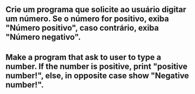 ## Crie um programa que solicite ao usuário digitar um número. Se o número for positivo, exiba "Número positivo", caso contrário, exiba "Número negativo".

## Make a program that ask to user to type a number. If the number is positive, print "positive number!", else, in opposite case show "Negative number!".
